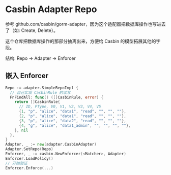 # Casbin Adapter Repo

参考 github.com/casbin/gorm-adapter，因为这个适配器把数据库操作也写进去了（如: Create, Delete）。

这个仓库把数据库操作的那部分抽离出来，方便给 Casbin 的模型拓展其他的字段。

结构: Repo -> Adapter -> Enforcer

## 嵌入 Enforcer

~~~ go
Repo := adapter.SimpleRepoImpl {
  // 自己实现 CasbinRule 的读写
  FnFindAll: func() ([]CasbinRule, error) {
    return []CasbinRule{
      // ID, PType, V0, V1, V2, V3, V4, V5
      {1, "p", "alice", "data1", "read", "", "", ""},
      {2, "p", "alice", "data1", "read", "", "", ""},
      {3, "p", "alice", "data2", "read", "", "", ""},
      {4, "g", "alice", "data1_admin", "", "", "", ""},
    }, nil
  },
}
Adapter, _ := new(adapter.CasbinAdapter)
Adapter.SetRepo(Repo)
Enforcer, _ := casbin.NewEnforcer(<Matcher>, Adapter)
Enforcer.LoadPolicy()
// 开始验证
Enforcer.Enforce(...)
~~~
